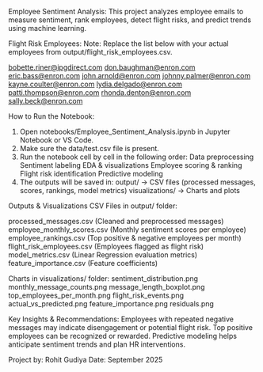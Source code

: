 Employee Sentiment Analysis:
This project analyzes employee emails to measure sentiment, rank employees, detect flight risks, and predict trends using machine learning.

Flight Risk Employees:
Note: Replace the list below with your actual employees from output/flight_risk_employees.csv.

bobette.riner@ipgdirect.com
don.baughman@enron.com
eric.bass@enron.com
john.arnold@enron.com
johnny.palmer@enron.com
kayne.coulter@enron.com
lydia.delgado@enron.com
patti.thompson@enron.com
rhonda.denton@enron.com
sally.beck@enron.com

How to Run the Notebook:
1. Open notebooks/Employee_Sentiment_Analysis.ipynb in Jupyter Notebook or VS Code.
2. Make sure the data/test.csv file is present.
3. Run the notebook cell by cell in the following order:
Data preprocessing
Sentiment labeling
EDA & visualizations
Employee scoring & ranking
Flight risk identification
Predictive modeling
4. The outputs will be saved in:
output/ → CSV files (processed messages, scores, rankings, model metrics)
visualizations/ → Charts and plots

Outputs & Visualizations
CSV Files in output/ folder:

processed_messages.csv (Cleaned and preprocessed messages)
employee_monthly_scores.csv (Monthly sentiment scores per employee)
employee_rankings.csv (Top positive & negative employees per month)
flight_risk_employees.csv (Employees flagged as flight risk)
model_metrics.csv (Linear Regression evaluation metrics)
feature_importance.csv (Feature coefficients)

Charts in visualizations/ folder:
sentiment_distribution.png
monthly_message_counts.png
message_length_boxplot.png
top_employees_per_month.png
flight_risk_events.png
actual_vs_predicted.png
feature_importance.png
residuals.png

Key Insights & Recommendations:
Employees with repeated negative messages may indicate disengagement or potential flight risk.
Top positive employees can be recognized or rewarded.
Predictive modeling helps anticipate sentiment trends and plan HR interventions.

Project by: Rohit Gudiya
Date: September 2025
